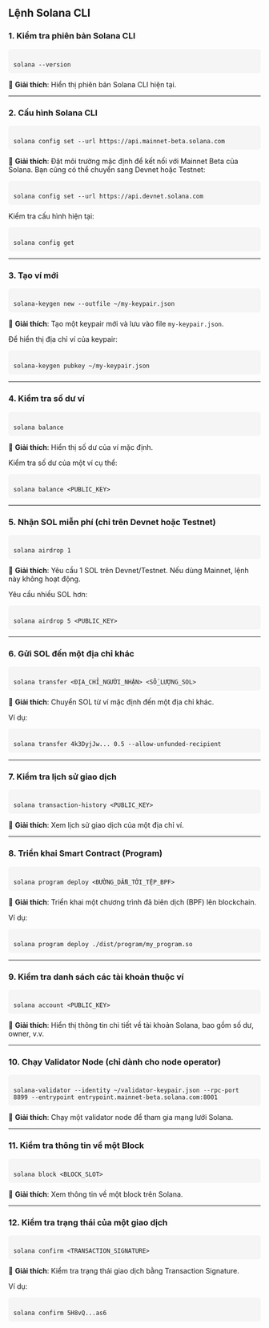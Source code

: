 ## Lệnh Solana CLI

### 1. Kiểm tra phiên bản Solana CLI

<pre><code>
solana --version
</code></pre>

📌 **Giải thích**: Hiển thị phiên bản Solana CLI hiện tại.

---

### 2. Cấu hình Solana CLI

<pre><code>
solana config set --url https://api.mainnet-beta.solana.com
</code></pre>

📌 **Giải thích**: Đặt môi trường mặc định để kết nối với Mainnet Beta của Solana. Bạn cũng có thể chuyển sang Devnet hoặc Testnet:

<pre><code>
solana config set --url https://api.devnet.solana.com
</code></pre>

Kiểm tra cấu hình hiện tại:

<pre><code>
solana config get
</code></pre>

---

### 3. Tạo ví mới

<pre><code>
solana-keygen new --outfile ~/my-keypair.json
</code></pre>

📌 **Giải thích**: Tạo một keypair mới và lưu vào file `my-keypair.json`.

Để hiển thị địa chỉ ví của keypair:

<pre><code>
solana-keygen pubkey ~/my-keypair.json
</code></pre>

---

### 4. Kiểm tra số dư ví

<pre><code>
solana balance
</code></pre>

📌 **Giải thích**: Hiển thị số dư của ví mặc định.

Kiểm tra số dư của một ví cụ thể:

<pre><code>
solana balance &lt;PUBLIC_KEY&gt;
</code></pre>

---

### 5. Nhận SOL miễn phí (chỉ trên Devnet hoặc Testnet)

<pre><code>
solana airdrop 1
</code></pre>

📌 **Giải thích**: Yêu cầu 1 SOL trên Devnet/Testnet. Nếu dùng Mainnet, lệnh này không hoạt động.

Yêu cầu nhiều SOL hơn:

<pre><code>
solana airdrop 5 &lt;PUBLIC_KEY&gt;
</code></pre>

---

### 6. Gửi SOL đến một địa chỉ khác

<pre><code>
solana transfer &lt;ĐỊA_CHỈ_NGƯỜI_NHẬN&gt; &lt;SỐ_LƯỢNG_SOL&gt;
</code></pre>

📌 **Giải thích**: Chuyển SOL từ ví mặc định đến một địa chỉ khác.

Ví dụ:

<pre><code>
solana transfer 4k3DyjJw... 0.5 --allow-unfunded-recipient
</code></pre>

---

### 7. Kiểm tra lịch sử giao dịch

<pre><code>
solana transaction-history &lt;PUBLIC_KEY&gt;
</code></pre>

📌 **Giải thích**: Xem lịch sử giao dịch của một địa chỉ ví.

---

### 8. Triển khai Smart Contract (Program)

<pre><code>
solana program deploy &lt;ĐƯỜNG_DẪN_TỚI_TỆP_BPF&gt;
</code></pre>

📌 **Giải thích**: Triển khai một chương trình đã biên dịch (BPF) lên blockchain.

Ví dụ:

<pre><code>
solana program deploy ./dist/program/my_program.so
</code></pre>

---

### 9. Kiểm tra danh sách các tài khoản thuộc ví

<pre><code>
solana account &lt;PUBLIC_KEY&gt;
</code></pre>

📌 **Giải thích**: Hiển thị thông tin chi tiết về tài khoản Solana, bao gồm số dư, owner, v.v.

---

### 10. Chạy Validator Node (chỉ dành cho node operator)

<pre><code>
solana-validator --identity ~/validator-keypair.json --rpc-port 8899 --entrypoint entrypoint.mainnet-beta.solana.com:8001
</code></pre>

📌 **Giải thích**: Chạy một validator node để tham gia mạng lưới Solana.

---

### 11. Kiểm tra thông tin về một Block

<pre><code>
solana block &lt;BLOCK_SLOT&gt;
</code></pre>

📌 **Giải thích**: Xem thông tin về một block trên Solana.

---

### 12. Kiểm tra trạng thái của một giao dịch

<pre><code>
solana confirm &lt;TRANSACTION_SIGNATURE&gt;
</code></pre>

📌 **Giải thích**: Kiểm tra trạng thái giao dịch bằng Transaction Signature.

Ví dụ:

<pre><code>
solana confirm 5H8vQ...as6
</code></pre>

<script>
document.addEventListener("DOMContentLoaded", function() {
    document.querySelectorAll("pre code").forEach((codeBlock) => {
        const button = document.createElement("button");
        button.className = "copy-button";
        button.innerText = "Copy";

        button.addEventListener("click", () => {
            navigator.clipboard.writeText(codeBlock.innerText).then(() => {
                button.innerText = "Copied!";
                setTimeout(() => {
                    button.innerText = "Copy";
                }, 2000);
            }).catch((err) => {
                console.error("Failed to copy: ", err);
            });
        });

        const pre = codeBlock.parentNode;
        pre.parentNode.insertBefore(button, pre);
    });
});
</script>

<style>
.copy-button {
    position: absolute;
    right: 10px;
    top: 10px;
    background: #007bff;
    color: white;
    border: none;
    padding: 5px 10px;
    font-size: 12px;
    cursor: pointer;
    border-radius: 4px;
}
.copy-button:hover {
    background: #0056b3;
}
pre {
    position: relative;
    background: #f5f5f5;
    padding: 10px;
    border-radius: 5px;
}
</style>
